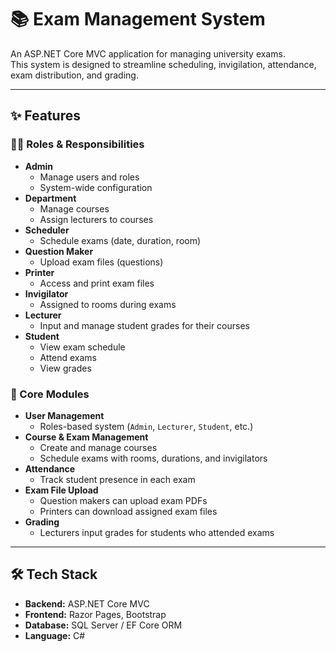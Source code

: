 # 📚 Exam Management System

An ASP.NET Core MVC application for managing university exams.  
This system is designed to streamline scheduling, invigilation, attendance, exam distribution, and grading.  

---

## ✨ Features

### 👩‍💼 Roles & Responsibilities
- **Admin**
  - Manage users and roles
  - System-wide configuration  
- **Department**
  - Manage courses
  - Assign lecturers to courses  
- **Scheduler**
  - Schedule exams (date, duration, room)  
- **Question Maker**
  - Upload exam files (questions)  
- **Printer**
  - Access and print exam files  
- **Invigilator**
  - Assigned to rooms during exams  
- **Lecturer**
  - Input and manage student grades for their courses  
- **Student**
  - View exam schedule
  - Attend exams
  - View grades  

### 📖 Core Modules
- **User Management**
  - Roles-based system (`Admin`, `Lecturer`, `Student`, etc.)
- **Course & Exam Management**
  - Create and manage courses
  - Schedule exams with rooms, durations, and invigilators
- **Attendance**
  - Track student presence in each exam
- **Exam File Upload**
  - Question makers can upload exam PDFs
  - Printers can download assigned exam files
- **Grading**
  - Lecturers input grades for students who attended exams

---

## 🛠️ Tech Stack
- **Backend:** ASP.NET Core MVC  
- **Frontend:** Razor Pages, Bootstrap  
- **Database:** SQL Server / EF Core ORM  
- **Language:** C#  

